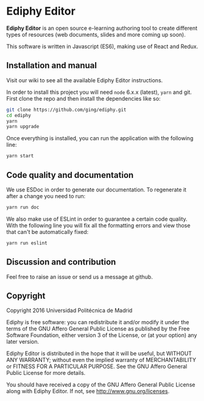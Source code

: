 # Ediphy Editor

**Ediphy Editor** is an open source e-learning authoring tool to create different types of resources (web documents, slides and more coming up soon).

This software is written in Javascript (ES6), making use of React and Redux.

## Installation and manual

Visit our wiki to see all the available Ediphy Editor instructions.

In order to install this project you will need `node` 6.x.x (latest), `yarn` and git.
First clone the repo and then install the dependencies like so:

```bash
git clone https://github.com/ging/ediphy.git
cd ediphy
yarn
yarn upgrade

```
Once everything is installed, you can run the application with the following line:

```bash
yarn start
```

## Code quality and documentation

We use ESDoc in order to generate our documentation.
To regenerate it after a change you need to run:

```bash
yarn run doc
```
We also make use of ESLint in order to guarantee a certain code quality. With the following line you will fix all the formatting errors and view those that can't be automatically fixed:

```bash
yarn run eslint
```

## Discussion and contribution

Feel free to raise an issue or send us a message at github.

## Copyright

Copyright 2016 Universidad Politécnica de Madrid

Ediphy is free software: you can redistribute it and/or modify it under the terms of the GNU Affero General Public License as published by the Free Software Foundation, either version 3 of the License, or (at your option) any later version.

Ediphy Editor is distributed in the hope that it will be useful, but WITHOUT ANY WARRANTY; without even the implied warranty of MERCHANTABILITY or FITNESS FOR A PARTICULAR PURPOSE. See the GNU Affero General Public License for more details.

You should have received a copy of the GNU Affero General Public License along with Ediphy Editor. If not, see http://www.gnu.org/licenses.

